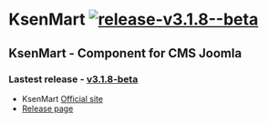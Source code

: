 KsenMart [![release-v3.1.8--beta](http://img.shields.io/badge/release-v3.1.8--beta-blue.svg)](https://github.com/ldmco/KsenMart/releases/tag/v3.1.8-beta)
========

## KsenMart - Component for CMS Joomla 

### Lastest release - [v3.1.8-beta](https://github.com/ldmco/KsenMart/releases/tag/v3.1.8-beta)

 * KsenMart [Official site](http://ksenmart.ru/)
 * [Release page](https://github.com/ldmco/KsenMart/releases)
